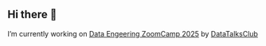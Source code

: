 ## Hi there 👋
I’m currently working on [Data Engeering ZoomCamp 2025]([url](https://github.com/DataTalksClub/data-engineering-zoomcamp)) by  [DataTalksClub]([url](https://github.com/DataTalksClub))

<!--
**Tejasai37/Tejasai37** is a ✨ _special_ ✨ repository because its `README.md` (this file) appears on your GitHub profile.

Here are some ideas to get you started:

- 🔭 I’m currently working on ...
- 🌱 I’m currently learning ...
- 👯 I’m looking to collaborate on ...
- 🤔 I’m looking for help with ...
- 💬 Ask me about ...
- 📫 How to reach me: ...
- 😄 Pronouns: ...
- ⚡ Fun fact: ...
-->
